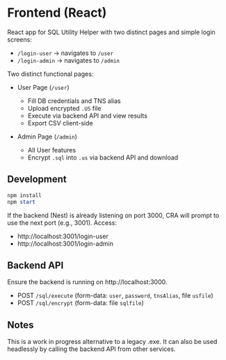 # Frontend (React)

React app for SQL Utility Helper with two distinct pages and simple login screens:

- `/login-user` → navigates to `/user`
- `/login-admin` → navigates to `/admin`

Two distinct functional pages:

- User Page (`/user`)
	- Fill DB credentials and TNS alias
	- Upload encrypted `.US` file
	- Execute via backend API and view results
	- Export CSV client-side

- Admin Page (`/admin`)
	- All User features
	- Encrypt `.sql` into `.us` via backend API and download

## Development

```powershell
npm install
npm start
```

If the backend (Nest) is already listening on port 3000, CRA will prompt to use the next port (e.g., 3001). Access:

- http://localhost:3001/login-user
- http://localhost:3001/login-admin

## Backend API

Ensure the backend is running on http://localhost:3000.

- POST `/sql/execute` (form-data: `user`, `password`, `tnsAlias`, file `usfile`)
- POST `/sql/encrypt` (form-data: file `sqlfile`)

## Notes

This is a work in progress alternative to a legacy .exe. It can also be used headlessly by calling the backend API from other services.
